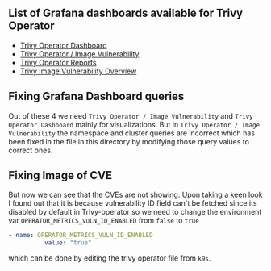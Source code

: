 ## **List of Grafana dashboards available for Trivy Operator**

- [Trivy Operator Dashboard](https://grafana.com/grafana/dashboards/17813-trivy-operator-dashboard/)
- [Trivy Operator / Image Vulnerability](https://grafana.com/grafana/dashboards/17214-trivy-operator-image-vulnerability/)
- [Trivy Operator Reports](https://grafana.com/grafana/dashboards/16652-trivy-operator-reports/)
- [Trivy Image Vulnerability Overview](https://grafana.com/grafana/dashboards/16742-trivy-image-vulnerability-overview/)

## **Fixing Grafana Dashboard queries**

Out of these 4 we need ` Trivy Operator / Image Vulnerability ` and ` Trivy Operator Dashboard ` mainly for visualizations.
But in ` Trivy Operator / Image Vulnerability ` the namespace and cluster queries are incorrect which has been fixed in the file in this directory by modifying those query values to correct ones.

## **Fixing Image of CVE**

But now we can see that the CVEs are not showing.
Upon taking a keen look I found out that it is because vulnerability ID field can't be fetched since its disabled by default in Trivy-operator so we need to change the environment var ` OPERATOR_METRICS_VULN_ID_ENABLED ` from `false` to `true`

```yaml
- name: OPERATOR_METRICS_VULN_ID_ENABLED
          value: "true"
```

which can be done by editing the trivy operator file from `k9s`.
